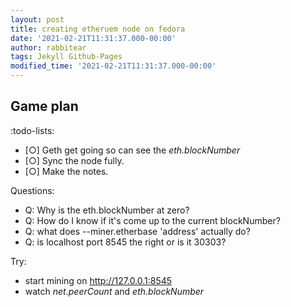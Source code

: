 ```yaml
---
layout: post
title: creating etheruem node on fedora
date: '2021-02-21T11:31:37.000-00:00'
author: rabbitear
tags: Jekyll Github-Pages
modified_time: '2021-02-21T11:31:37.000-00:00'
---
```

## Game plan
:todo-lists:
* [○] Geth get going so can see the _eth.blockNumber_
* [○] Sync the node fully.
* [○] Make the notes.

Questions:
* Q: Why is the eth.blockNumber at zero?
* Q: How do I know if it's come up to the current blockNumber?
* Q: what does --miner.etherbase 'address' actually do?
* Q: is localhost port 8545 the right or is it 30303?

Try:
* start mining on http://127.0.0.1:8545
* watch _net.peerCount_ and _eth.blockNumber_

